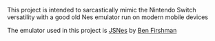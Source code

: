 This project is intended to sarcastically mimic the Nintendo Switch versatility with a good old Nes emulator run on modern mobile devices

The emulator used in this project is [JSNes](https://jsnes.fir.sh/) by [Ben Firshman](https://github.com/bfirsh)